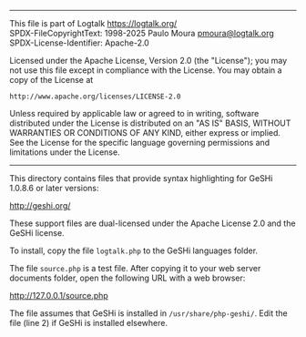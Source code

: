 ________________________________________________________________________

This file is part of Logtalk <https://logtalk.org/>  
SPDX-FileCopyrightText: 1998-2025 Paulo Moura <pmoura@logtalk.org>  
SPDX-License-Identifier: Apache-2.0

Licensed under the Apache License, Version 2.0 (the "License");
you may not use this file except in compliance with the License.
You may obtain a copy of the License at

    http://www.apache.org/licenses/LICENSE-2.0

Unless required by applicable law or agreed to in writing, software
distributed under the License is distributed on an "AS IS" BASIS,
WITHOUT WARRANTIES OR CONDITIONS OF ANY KIND, either express or implied.
See the License for the specific language governing permissions and
limitations under the License.
________________________________________________________________________


This directory contains files that provide syntax highlighting for 
GeSHi 1.0.8.6 or later versions:

http://geshi.org/

These support files are dual-licensed under the Apache License 2.0 and
the GeSHi license.

To install, copy the file `logtalk.php` to the GeSHi languages folder.

The file `source.php` is a test file. After copying it to your web
server documents folder, open the following URL with a web browser:

http://127.0.0.1/source.php

The file assumes that GeSHi is installed in `/usr/share/php-geshi/`.
Edit the file (line 2) if GeSHi is installed elsewhere.
